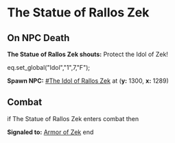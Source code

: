 # The Statue of Rallos Zek




## On NPC Death

**The Statue of Rallos Zek shouts:** <span class="text-danger">Protect the Idol of Zek!</span>

eq.set_global("Idol","1",7,"F");

**Spawn NPC:**  [\#The Idol of Rallos Zek](/npc/113341) at (**y:** 1300, **x:** 1289)


## Combat


if  The Statue of Rallos Zek enters combat  then


**Signaled to:**  [Armor of Zek](/npc/113131)
end
